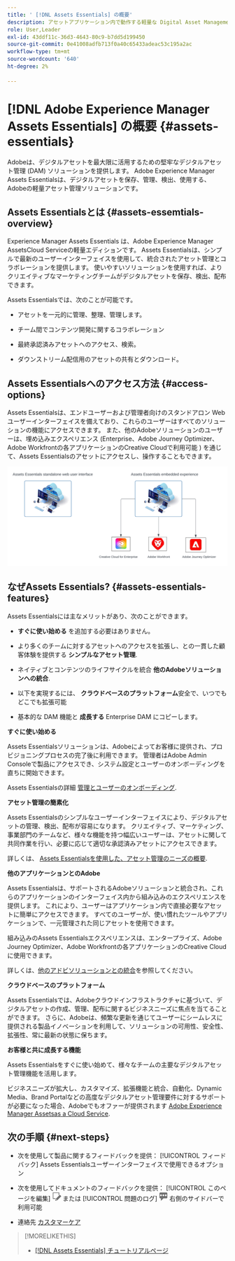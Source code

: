 ```yaml
---
title: ' [!DNL Assets Essentials] の概要'
description: アセットアプリケーション内で動作する軽量な Digital Asset Management ツール、Experience Manager Assets Essentials を使用してExperience Cloudを管理します。
role: User,Leader
exl-id: 43ddf11c-36d3-4643-80c9-b7dd5d199450
source-git-commit: 0e41008adfb713f0a40c65433adeac53c195a2ac
workflow-type: tm+mt
source-wordcount: '640'
ht-degree: 2%

---
```


# [!DNL Adobe Experience Manager Assets Essentials] の概要 {#assets-essentials}

<!-- TBD: Update this banner to remove Beta label. 
![Banner image for beta docs](assets/do-not-localize/banner-image-beta-docs.png)

-->

Adobeは、デジタルアセットを最大限に活用するための堅牢なデジタルアセット管理 (DAM) ソリューションを提供します。 Adobe Experience Manager Assets Essentialsは、デジタルアセットを保存、管理、検出、使用する、Adobeの軽量アセット管理ソリューションです。

## Assets Essentialsとは {#assets-essemtials-overview}

Experience Manager Assets Essentials は、Adobe Experience Manager AssetsCloud Serviceの軽量エディションです。 Assets Essentialsは、シンプルで最新のユーザーインターフェイスを使用して、統合されたアセット管理とコラボレーションを提供します。 使いやすいソリューションを使用すれば、よりクリエイティブなマーケティングチームがデジタルアセットを保存、検出、配布できます。

Assets Essentialsでは、次のことが可能です。

* アセットを一元的に管理、整理、管理します。

* チーム間でコンテンツ開発に関するコラボレーション

* 最終承認済みアセットへのアクセス、検索。

* ダウンストリーム配信用のアセットの共有とダウンロード。

## Assets Essentialsへのアクセス方法 {#access-options}

Assets Essentialsは、エンドユーザーおよび管理者向けのスタンドアロン Web ユーザーインターフェイスを備えており、これらのユーザーはすべてのソリューションの機能にアクセスできます。 また、他のAdobeソリューションのユーザーは、埋め込みエクスペリエンス (Enterprise、Adobe Journey Optimizer、Adobe Workfrontの各アプリケーションのCreative Cloudで利用可能 ) を通じて、Assets Essentialsのアセットにアクセスし、操作することもできます。

![他のソリューションとの統合](assets/assets-essentials-integration.svg)

## なぜAssets Essentials? {#assets-essentials-features}

Assets Essentialsには主なメリットがあり、次のことができます。

* **すぐに使い始める** を追加する必要はありません。

* より多くのチームに対するアセットへのアクセスを拡張し、との一貫した顧客体験を提供する **シンプルなアセット管理**.

* ネイティブとコンテンツのライフサイクルを統合 **他のAdobeソリューションへの統合**.

* 以下を実現するには、 **クラウドベースのプラットフォーム**&#x200B;安全で、いつでもどこでも拡張可能

* 基本的な DAM 機能と **成長する** Enterprise DAM にコピーします。

**すぐに使い始める**

Assets Essentialsソリューションは、Adobeによってお客様に提供され、プロビジョニングプロセスの完了後に利用できます。 管理者はAdobe Admin Consoleで製品にアクセスでき、システム設定とユーザーのオンボーディングを直ちに開始できます。

Assets Essentialsの詳細 [管理とユーザーのオンボーディング](deploy-administer.md).

**アセット管理の簡素化**

Assets Essentialsのシンプルなユーザーインターフェイスにより、デジタルアセットの管理、検出、配布が容易になります。 クリエイティブ、マーケティング、事業部門のチームなど、様々な機能を持つ幅広いユーザーは、アセットに関して共同作業を行い、必要に応じて適切な承認済みアセットにアクセスできます。

詳しくは、 [Assets Essentialsを使用した、アセット管理のニーズの概要](get-started.md).

**他のアプリケーションとのAdobe**

Assets Essentialsは、サポートされるAdobeソリューションと統合され、これらのアプリケーションのインターフェイス内から組み込みのエクスペリエンスを提供します。 これにより、ユーザーはアプリケーション内で直接必要なアセットに簡単にアクセスできます。 すべてのユーザーが、使い慣れたツールやアプリケーションで、一元管理された同じアセットを使用できます。

組み込みのAssets Essentialsエクスペリエンスは、エンタープライズ、Adobe Journey Optimizer、Adobe Workfrontの各アプリケーションのCreative Cloudに使用できます。

詳しくは、[他のアドビソリューションとの統合](integration.md)を参照してください。

**クラウドベースのプラットフォーム**

Assets Essentialsでは、Adobeクラウドインフラストラクチャに基づいて、デジタルアセットの作成、管理、配布に関するビジネスニーズに焦点を当てることができます。 さらに、Adobeは、頻繁な更新を通じてユーザーにシームレスに提供される製品イノベーションを利用して、ソリューションの可用性、安全性、拡張性、常に最新の状態に保ちます。

**お客様と共に成長する機能**

Assets Essentialsをすぐに使い始めて、様々なチームの主要なデジタルアセット管理機能を活用します。

ビジネスニーズが拡大し、カスタマイズ、拡張機能と統合、自動化、Dynamic Media、Brand Portalなどの高度なデジタルアセット管理要件に対するサポートが必要になった場合、Adobeでもオファーが提供されます [Adobe Experience Manager Assetsas a Cloud Service](https://experienceleague.adobe.com/docs/experience-manager-cloud-service/content/assets/home.html?lang=en).


## 次の手順 {#next-steps}

* 次を使用して製品に関するフィードバックを提供： [!UICONTROL フィードバック] Assets Essentialsユーザーインターフェイスで使用できるオプション

* 次を使用してドキュメントのフィードバックを提供： [!UICONTROL このページを編集] ![ページの編集](assets/do-not-localize/edit-page.png) または [!UICONTROL 問題のログ] ![GitHub イシューの作成](assets/do-not-localize/github-issue.png) 右側のサイドバーで利用可能

* 連絡先 [カスタマーケア](https://experienceleague.adobe.com/?support-solution=General&amp;lang=ja#support)


>[!MORELIKETHIS]
>
>* [[!DNL Assets Essentials] チュートリアルページ](https://experienceleague.adobe.com/docs/experience-manager-learn/assets-essentials/overview.html?lang=en)


